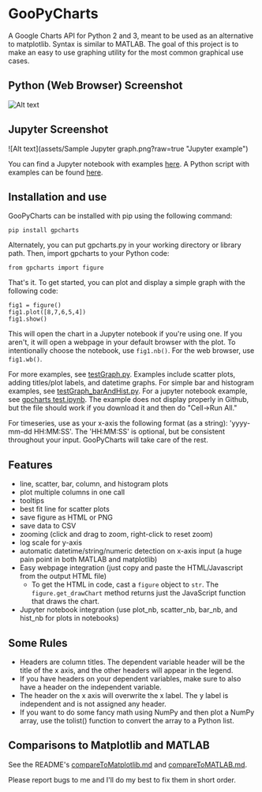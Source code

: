 # GooPyCharts
A Google Charts API for Python 2 and 3, meant to be used as an alternative to matplotlib. Syntax is similar to MATLAB. The goal of this project is to make an easy to use graphing utility for the most common graphical use cases.

## Python (Web Browser) Screenshot

![Alt text](assets/testGraphOutput.JPG?raw=true "Python example")

## Jupyter Screenshot

![Alt text](assets/Sample Jupyter graph.png?raw=true "Jupyter example")

You can find a Jupyter notebook with examples [here](examples/gpcharts%20test.ipynb). A Python script with examples can be found [here](examples/testGraph.py).

## Installation and use
GooPyCharts can be installed with pip using the following command:

```
pip install gpcharts
```

Alternately, you can put gpcharts.py in your working directory or library path. Then, import gpcharts to your Python code:

```
from gpcharts import figure
```

That's it. To get started, you can plot and display a simple graph with the following code:

```
fig1 = figure()
fig1.plot([8,7,6,5,4])
fig1.show()
```

This will open the chart in a Jupyter notebook if you're using one. If you aren't, it will open a webpage in your default browser with the plot. To intentionally choose the notebook, use `fig1.nb()`. For the web browser, use `fig1.wb()`.

For more examples, see [testGraph.py](examples/testGraph.py). Examples include scatter plots, adding titles/plot labels, and datetime graphs. For simple bar and histogram examples, see [testGraph_barAndHist.py](examples/testGraph_barAndHist.py). For a jupyter notebook example, see [gpcharts test.ipynb](examples/gpcharts%20test.ipynb). The example does not display properly in Github, but the file should work if you download it and then do "Cell->Run All."

For timeseries, use as your x-axis the following format (as a string): 'yyyy-mm-dd HH:MM:SS'. The 'HH:MM:SS' is optional, but be consistent throughout your input. GooPyCharts will take care of the rest.



## Features
- line, scatter, bar, column, and histogram plots
- plot multiple columns in one call
- tooltips
- best fit line for scatter plots
- save figure as HTML or PNG
- save data to CSV
- zooming (click and drag to zoom, right-click to reset zoom)
- log scale for y-axis
- automatic datetime/string/numeric detection on x-axis input (a huge pain point in both MATLAB and matplotlib)
- Easy webpage integration (just copy and paste the HTML/Javascript from the output HTML file)
    - To get the HTML in code, cast a `figure` object to `str`. The
      `figure.get_drawChart` method returns just the JavaScript function that
      draws the chart.
- Jupyter notebook integration (use plot_nb, scatter_nb, bar_nb, and hist_nb for plots in notebooks)

## Some Rules
- Headers are column titles. The dependent variable header will be the title of the x axis, and the other headers will appear in the legend.
- If you have headers on your dependent variables, make sure to also have a header on the independent variable.
- The header on the x axis will overwrite the x label. The y label is independent and is not assigned any header.
- If you want to do some fancy math using NumPy and then plot a NumPy array, use the tolist() function to convert the array to a Python list.

## Comparisons to Matplotlib and MATLAB
See the README's [compareToMatplotlib.md](assets/compareToMatplotlib.md) and [compareToMATLAB.md](assets/compareToMATLAB.md).

Please report bugs to me and I'll do my best to fix them in short order.
